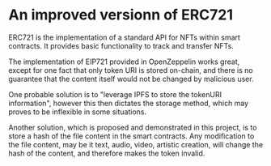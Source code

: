 # An improved versionn of ERC721

ERC721 is the implementation of a standard API for NFTs within smart contracts. It provides basic functionality to track and transfer NFTs.

The implementation of EIP721 provided in OpenZeppelin works great, except for one fact that only token URI is stored on-chain, and there is no guarantee that the content itself would not be changed by malicious user.

One probable solution is to "leverage IPFS to store the tokenURI information", however this then dictates the storage method, which may proves to be inflexible in some situations.

Another solution, which is proposed and demonstrated in this project, is to store a hash of the file content in the smart contracts. Any modification to the file content, may be it text, audio, video, artistic creation, will change the hash of the content, and therefore makes the token invalid.

